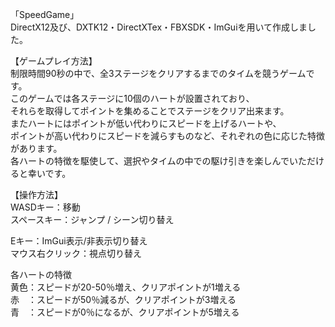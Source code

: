 「SpeedGame」  
DirectX12及び、DXTK12・DirectXTex・FBXSDK・ImGuiを用いて作成しました。

【ゲームプレイ方法】  
制限時間90秒の中で、全3ステージをクリアするまでのタイムを競うゲームです。  
このゲームでは各ステージに10個のハートが設置されており、  
それらを取得してポイントを集めることでステージをクリア出来ます。  
またハートにはポイントが低い代わりにスピードを上げるハートや、  
ポイントが高い代わりにスピードを減らすものなど、それぞれの色に応じた特徴があります。  
各ハートの特徴を駆使して、選択やタイムの中での駆け引きを楽しんでいただけると幸いです。  

【操作方法】  
WASDキー：移動  
スペースキー：ジャンプ / シーン切り替え  

Eキー：ImGui表示/非表示切り替え  
マウス右クリック：視点切り替え  

各ハートの特徴  
黄色：スピードが20-50％増え、クリアポイントが1増える  
赤　：スピードが50％減るが、クリアポイントが3増える  
青　：スピードが0％になるが、クリアポイントが5増える  
